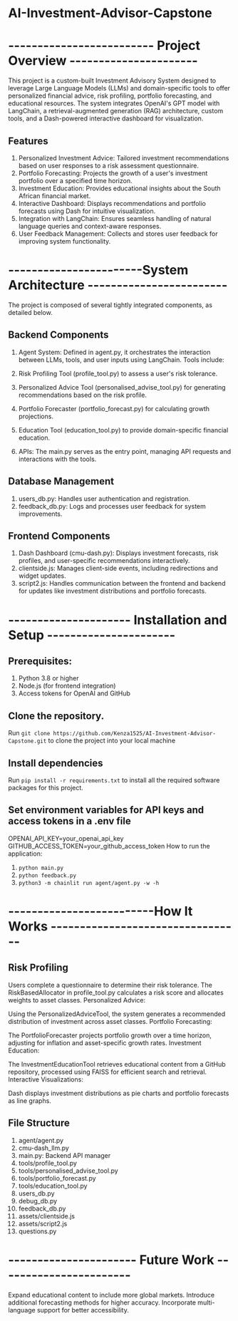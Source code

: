 # AI-Investment-Advisor-Capstone
# ------------------------- Project Overview  ----------------------
This project is a custom-built Investment Advisory System designed to leverage Large Language Models (LLMs) and domain-specific tools to offer personalized financial advice, risk profiling, portfolio forecasting, and educational resources. The system integrates OpenAI's GPT model with LangChain, a retrieval-augmented generation (RAG) architecture, custom tools, and a Dash-powered interactive dashboard for visualization.

## Features
1. Personalized Investment Advice: Tailored investment recommendations based on user responses to a risk assessment questionnaire.
2. Portfolio Forecasting: Projects the growth of a user's investment portfolio over a specified time horizon.
3. Investment Education: Provides educational insights about the South African financial market.
4. Interactive Dashboard: Displays recommendations and portfolio forecasts using Dash for intuitive visualization.
6. Integration with LangChain: Ensures seamless handling of natural language queries and context-aware responses.
7. User Feedback Management: Collects and stores user feedback for improving system functionality.


# -----------------------System Architecture ------------------------
The project is composed of several tightly integrated components, as detailed below.

## Backend Components
1. Agent System: Defined in agent.py, it orchestrates the interaction between LLMs, tools, and user inputs using LangChain. Tools include:

2. Risk Profiling Tool (profile_tool.py) to assess a user's risk tolerance.
3. Personalized Advice Tool (personalised_advise_tool.py) for generating recommendations based on the risk profile.
4. Portfolio Forecaster (portfolio_forecast.py) for calculating growth projections.
5. Education Tool (education_tool.py) to provide domain-specific financial education.
6. APIs: The main.py serves as the entry point, managing API requests and interactions with the tools.

## Database Management
1. users_db.py: Handles user authentication and registration.
2. feedback_db.py: Logs and processes user feedback for system improvements.

## Frontend Components
1. Dash Dashboard (cmu-dash.py): Displays investment forecasts, risk profiles, and user-specific recommendations interactively.
2. clientside.js: Manages client-side events, including redirections and widget updates.
3. script2.js: Handles communication between the frontend and backend for updates like investment distributions and portfolio forecasts.

# --------------------- Installation and Setup ----------------------
## Prerequisites:
1. Python 3.8 or higher
2. Node.js (for frontend integration)
3. Access tokens for OpenAI and GitHub

## Clone the repository.
Run `git clone https://github.com/Kenza1525/AI-Investment-Advisor-Capstone.git` to clone the project into your local machine

## Install dependencies
Run `pip install -r requirements.txt` to install all the required software packages for this project.

## Set environment variables for API keys and access tokens in a .env file
OPENAI_API_KEY=your_openai_api_key
GITHUB_ACCESS_TOKEN=your_github_access_token
How to run the application:
1. `python main.py`
2. `python feedback.py`
3. `python3 -m chainlit run agent/agent.py -w -h`

# -------------------------How It Works ---------------------------------
## Risk Profiling

Users complete a questionnaire to determine their risk tolerance.
The RiskBasedAllocator in profile_tool.py calculates a risk score and allocates weights to asset classes.
Personalized Advice:

Using the PersonalizedAdviceTool, the system generates a recommended distribution of investment across asset classes.
Portfolio Forecasting:

The PortfolioForecaster projects portfolio growth over a time horizon, adjusting for inflation and asset-specific growth rates.
Investment Education:

The InvestmentEducationTool retrieves educational content from a GitHub repository, processed using FAISS for efficient search and retrieval.
Interactive Visualizations:

Dash displays investment distributions as pie charts and portfolio forecasts as line graphs.


## File Structure
1. agent/agent.py
2. cmu-dash_llm.py
3. main.py: Backend API manager
4. tools/profile_tool.py
5. tools/personalised_advise_tool.py
6. tools/portfolio_forecast.py
7. tools/education_tool.py
8. users_db.py
9. debug_db.py
10. feedback_db.py
11. assets/clientside.js
12. assets/script2.js
13. questions.py

# ---------------------- Future Work -----------------------
Expand educational content to include more global markets.
Introduce additional forecasting methods for higher accuracy.
Incorporate multi-language support for better accessibility.









